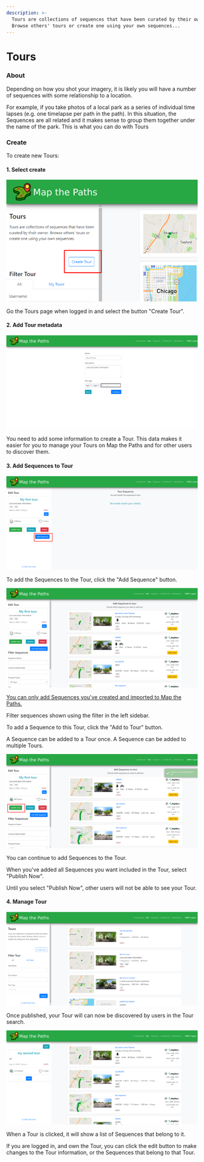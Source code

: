 ```yaml
---
description: >-
  Tours are collections of sequences that have been curated by their owner.
  Browse others' tours or create one using your own sequences...
---
```


# Tours

### About

Depending on how you shot your imagery, it is likely you will have a number of sequences with some relationship to a location.

For example, if you take photos of a local park as a series of individual time lapses \(e.g. one timelapse per path in the path\). In this situation, the Sequences are all related and it makes sense to group them together under the name of the park. This is what you can do with Tours

### Create

To create new Tours:

#### **1. Select create**

![MTP Create tour](../../../.gitbook/assets/create-tour.png)

Go the Tours page when logged in and select the button "Create Tour".

#### 2. Add Tour metadata

![MTP Create Tour](../../../.gitbook/assets/create-tour-info.png)

You need to add some information to create a Tour. This data makes it easier for you to manage your Tours on Map the Paths and for other users to discover them.

#### 3. Add Sequences to Tour

![MTP Add Sequences to Tour](../../../.gitbook/assets/add-sequence-to-tour.png)

To add the Sequences to the Tour, click the "Add Sequence" button.

![MTP Add Selected Sequences to Tour](../../../.gitbook/assets/add-sequence-select%20%281%29.png)

[You can only add Sequences you've created and imported to Map the Paths.](create.md)

Filter sequences shown using the filter in the left sidebar.

To add a Sequence to this Tour, click the "Add to Tour" button.

A Sequence can be added to a Tour once. A Sequence can be added to multiple Tours.

![MTP Sequence Added to Tour successfully and publish](../../../.gitbook/assets/publish-now.png)

You can continue to add Sequences to the Tour.

When you've added all Sequences you want included in the Tour, select "Publish Now".

Until you select "Publish Now", other users will not be able to see your Tour.

#### 4. Manage Tour

![MTP Tour List](../../../.gitbook/assets/8fbfe6ae-1d8f-4374-b3a8-1698f011f2e6.png)

Once published, your Tour will can now be discovered by users in the Tour search.

![MTP View Tour](../../../.gitbook/assets/3597a2e7-1662-4759-96f1-c880ddfc87d2.png)

When a Tour is clicked, it will show a list of Sequences that belong to it.

If you are logged in, and own the Tour, you can click the edit button to make changes to the Tour information, or the Sequences that belong to that Tour.


